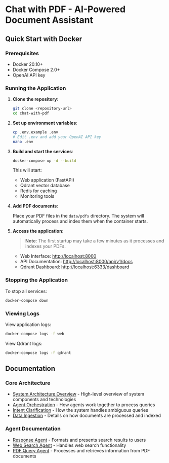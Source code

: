 # Chat with PDF - AI-Powered Document Assistant

## Quick Start with Docker

### Prerequisites

- Docker 20.10+
- Docker Compose 2.0+
- OpenAI API key

### Running the Application

1. **Clone the repository**:

   ```bash
   git clone <repository-url>
   cd chat-with-pdf
   ```

2. **Set up environment variables**:

   ```bash
   cp .env.example .env
   # Edit .env and add your OpenAI API key
   nano .env
   ```

3. **Build and start the services**:

   ```bash
   docker-compose up -d --build
   ```

   This will start:
   - Web application (FastAPI)
   - Qdrant vector database
   - Redis for caching
   - Monitoring tools

4. **Add PDF documents**:

   Place your PDF files in the `data/pdfs` directory. The system will automatically process and index them when the container starts.

5. **Access the application**:
   > **Note**: The first startup may take a few minutes as it processes and indexes your PDFs.
   - Web Interface: [http://localhost:8000](http://localhost:8000)
   - API Documentation: [http://localhost:8000/api/v1/docs](http://localhost:8000/api/v1/docs)
   - Qdrant Dashboard: [http://localhost:6333/dashboard](http://localhost:6333/dashboard)

### Stopping the Application

To stop all services:

```bash
docker-compose down
```

### Viewing Logs

View application logs:

```bash
docker-compose logs -f web
```

View Qdrant logs:

```bash
docker-compose logs -f qdrant
```

## Documentation

### Core Architecture
- [System Architecture Overview](docs/ARCHITECTURE_OVERVIEW.md) - High-level overview of system components and technologies
- [Agent Orchestration](docs/AGENT_ORCHESTRATION.md) - How agents work together to process queries
- [Intent Clarification](docs/INTENT_CLARIFICATION.md) - How the system handles ambiguous queries
- [Data Ingestion](docs/DATA_INGESTION.md) - Details on how documents are processed and indexed

### Agent Documentation
- [Response Agent](docs/RESPONSE_AGENT.md) - Formats and presents search results to users
- [Web Search Agent](docs/WEB_SEARCH_AGENT.md) - Handles web search functionality
- [PDF Query Agent](docs/PDF_QUERY_AGENT.md) - Processes and retrieves information from PDF documents
